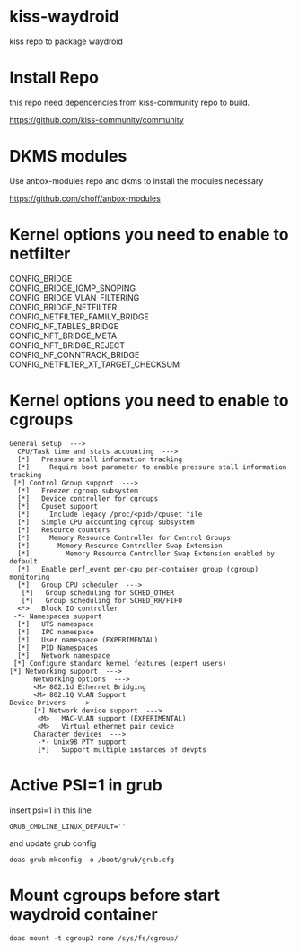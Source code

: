 # kiss-waydroid
kiss repo to package waydroid

# Install Repo
this repo need dependencies from kiss-community repo to build.

https://github.com/kiss-community/community

# DKMS modules
Use anbox-modules repo and dkms to install the modules necessary

https://github.com/choff/anbox-modules


# Kernel options you need to enable to netfilter

CONFIG_BRIDGE\
CONFIG_BRIDGE_IGMP_SNOPING\
CONFIG_BRIDGE_VLAN_FILTERING\
CONFIG_BRIDGE_NETFILTER\
CONFIG_NETFILTER_FAMILY_BRIDGE\
CONFIG_NF_TABLES_BRIDGE\
CONFIG_NFT_BRIDGE_META\
CONFIG_NFT_BRIDGE_REJECT\
CONFIG_NF_CONNTRACK_BRIDGE\
CONFIG_NETFILTER_XT_TARGET_CHECKSUM

# Kernel options you need to enable to cgroups
```
General setup  --->
  CPU/Task time and stats accounting  ---> 
  [*]   Pressure stall information tracking
  [*]     Require boot parameter to enable pressure stall information tracking
 [*] Control Group support  --->
  [*]   Freezer cgroup subsystem 
  [*]   Device controller for cgroups
  [*]   Cpuset support
  [*]     Include legacy /proc/<pid>/cpuset file
  [*]   Simple CPU accounting cgroup subsystem 
  [*]   Resource counters 
  [*]     Memory Resource Controller for Control Groups
  [*]       Memory Resource Controller Swap Extension
  [*]         Memory Resource Controller Swap Extension enabled by default
  [*]   Enable perf_event per-cpu per-container group (cgroup) monitoring
  [*]   Group CPU scheduler  --->
   [*]   Group scheduling for SCHED_OTHER 
   [*]   Group scheduling for SCHED_RR/FIFO   
  <*>   Block IO controller
 -*- Namespaces support
  [*]   UTS namespace
  [*]   IPC namespace
  [*]   User namespace (EXPERIMENTAL)
  [*]   PID Namespaces
  [*]   Network namespace 
 [*] Configure standard kernel features (expert users)  
[*] Networking support  --->
      Networking options  --->
      <M> 802.1d Ethernet Bridging
      <M> 802.1Q VLAN Support 
Device Drivers  --->
      [*] Network device support  --->
       <M>   MAC-VLAN support (EXPERIMENTAL)
       <M>   Virtual ethernet pair device
      Character devices  --->
       -*- Unix98 PTY support
       [*]   Support multiple instances of devpts
```

# Active PSI=1 in grub

insert psi=1 in this line

`GRUB_CMDLINE_LINUX_DEFAULT=''`

and update grub config

`doas grub-mkconfig -o /boot/grub/grub.cfg`

# Mount cgroups before start waydroid container

`doas mount -t cgroup2 none /sys/fs/cgroup/`

